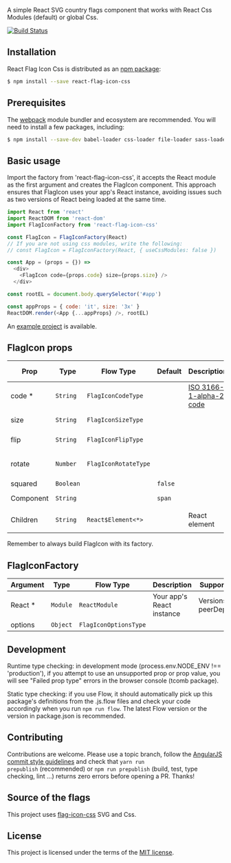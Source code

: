 
A simple React SVG country flags component that works with React Css Modules (default) or global Css.

[![Build Status](https://travis-ci.org/matteocng/react-flag-icon-css.svg?branch=master)](https://travis-ci.org/matteocng/react-flag-icon-css)

## Installation

React Flag Icon Css is distributed as an [npm package](https://www.npmjs.org/package/react-flag-icon-css):

```bash
$ npm install --save react-flag-icon-css
```

## Prerequisites

The [webpack](//github.com/webpack/webpack) module bundler and ecosystem are recommended. You will need to install a few packages, including:

```bash
$ npm install --save-dev babel-loader css-loader file-loader sass-loader node-sass style-loader extract-text-webpack-plugin classnames tcomb tcomb-react react-css-modules
```

## Basic usage

Import the factory from 'react-flag-icon-css', it accepts the React module as the first argument and creates the FlagIcon component. This approach ensures that FlagIcon uses your app's React instance, avoiding issues such as two versions of React being loaded at the same time.

```js
import React from 'react'
import ReactDOM from 'react-dom'
import FlagIconFactory from 'react-flag-icon-css'

const FlagIcon = FlagIconFactory(React)
// If you are not using css modules, write the following:
// const FlagIcon = FlagIconFactory(React, { useCssModules: false })

const App = (props = {}) =>
  <div>
    <FlagIcon code={props.code} size={props.size} />
  </div>

const rootEL = document.body.querySelector('#app')

const appProps = { code: 'it', size: '3x' }
ReactDOM.render(<App {...appProps} />, rootEL)
```

An [example project](//github.com/matteocng/react-flag-icon-css-example-multi) is available.

## FlagIcon props

| Prop | Type | Flow Type | Default | Description | Supported values |
| --- | --- | --- | --- | --- |  --- |
| code * | <code>String</code> | <code>FlagIconCodeType</code> | | [ISO 3166-1-alpha-2 code](https://www.iso.org/iso/country_names_and_code_elements) | The list is [here](static/countries.json) |
| size | <code>String</code> | <code>FlagIconSizeType</code> | |  | lg, 2x, 3x, 4x, 5x |
| flip | <code>String</code> | <code>FlagIconFlipType</code> | |  | horizontal, vertical |
| rotate | <code>Number</code> | <code>FlagIconRotateType</code>| |  | 30, 60, 90, 180, 270 |
| squared | <code>Boolean</code> | |<code>false</code> |  | |
| Component | <code>String</code> | |<code>span</code> |  | e.g <code>span</code>, <code>div</code> |
| Children | <code>String</code> | <code>React$Element<*></code>| | React element | e.g ```<Something />``` |

Remember to always build FlagIcon with its factory.

## FlagIconFactory

| Argument | Type | Flow Type | Description | Supported values |
| --- | --- | --- | --- |  --- |
| React * | <code>Module</code> | <code>ReactModule</code>  | Your app's React instance | Versions in peerDependencies |
| options | <code>Object</code> | <code>FlagIconOptionsType</code> |  |  ||

## Development

Runtime type checking: in development mode (process.env.NODE_ENV !== 'production'), if you attempt to use an unsupported prop or prop value, you will see "Failed prop type" errors in the browser console (tcomb package).

Static type checking: if you use Flow, it should automatically pick up this package's definitions from the .js.flow files and check your code accordingly when you run <code>npm run flow</code>. The latest Flow version or the version in package.json is recommended.

## Contributing

Contributions are welcome. Please use a topic branch, follow the [AngularJS commit style guidelines](//github.com/angular/angular.js/blob/master/CONTRIBUTING.md#-git-commit-guidelines) and check that <code>yarn run prepublish</code> (recommended) or <code>npm run prepublish</code> (build, test, type checking, lint ...) returns zero errors before opening a PR. Thanks!

## Source of the flags

This project uses [flag-icon-css](//github.com/lipis/flag-icon-css) SVG and Css.

## License

This project is licensed under the terms of the [MIT license](LICENSE).
